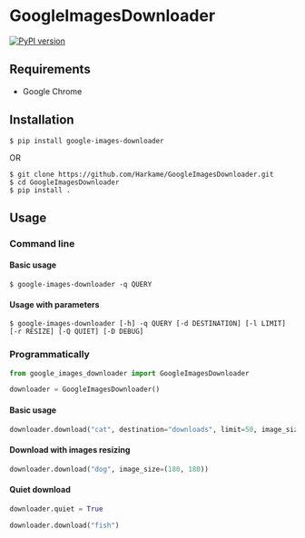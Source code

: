 # GoogleImagesDownloader

[![PyPI version](https://badge.fury.io/py/google-images-downloader.svg)](https://badge.fury.io/py/google-images-downloader)

## Requirements

- Google Chrome

## Installation

``` console
$ pip install google-images-downloader
```

OR

``` console
$ git clone https://github.com/Harkame/GoogleImagesDownloader.git
$ cd GoogleImagesDownloader
$ pip install .
```

## Usage

### Command line

#### Basic usage

``` console
$ google-images-downloader -q QUERY
```

#### Usage with parameters

``` console
$ google-images-downloader [-h] -q QUERY [-d DESTINATION] [-l LIMIT] [-r RESIZE] [-Q QUIET] [-D DEBUG]
```

### Programmatically

``` python
from google_images_downloader import GoogleImagesDownloader

downloader = GoogleImagesDownloader()
```

#### Basic usage

``` python
downloader.download("cat", destination="downloads", limit=50, image_size=None)
```

#### Download with images resizing

``` python
downloader.download("dog", image_size=(180, 180))
```

#### Quiet download

``` python
downloader.quiet = True

downloader.download("fish")
```
